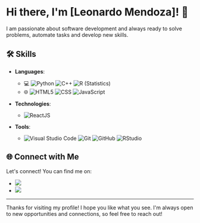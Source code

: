 <!--
<p align="center">
  <img src="url_to_your_image" alt="Profile Image">
</p>-->

# Hi there, I'm [Leonardo Mendoza]! 👋

I am passionate about software development and always 
ready to solve problems, automate tasks and develop new skills.

## 🛠️ Skills

- **Languages**:
  - 💻 ![Python](https://img.shields.io/badge/-Python-333333?style=flat&logo=python)
    ![C++](https://img.shields.io/badge/-C++-333333?style=flat&logo=C%2B%2B&logoColor=00599C)
    ![R (Statistics)](https://img.shields.io/badge/-R-333333?style=flat&logo=R&logoColor=276DC3)
  - 🌐 ![HTML5](https://img.shields.io/badge/-HTML5-333333?style=flat&logo=HTML5)
    ![CSS](https://img.shields.io/badge/-CSS-333333?style=flat&logo=CSS3&logoColor=1572B6)
    ![JavaScript](https://img.shields.io/badge/-JavaScript-333333?style=flat&logo=javascript&logoColor=F7DF1E)

- **Technologies**:
  - ![ReactJS](https://img.shields.io/badge/-React-333333?style=flat&logo=react&logoColor=1572B6)
- **Tools**:
  - ![Visual Studio Code](https://img.shields.io/badge/-Visual%20Studio%20Code-333333?style=flat&logo=visual-studio-code&logoColor=007ACC)
    ![Git](https://img.shields.io/badge/-Git-333333?style=flat&logo=git)
    ![GitHub](https://img.shields.io/badge/-GitHub-333333?style=flat&logo=github)
    ![RStudio](https://img.shields.io/badge/-RStudio-333333?style=flat&logo=rstudio)

## 🌐 Connect with Me

Let's connect! You can find me on:

- <a href="mailto:leonardomendoza2003@gmail.com"><img src="https://img.shields.io/badge/Email-leonardomendoza2003@gmail.com-red?style=flat-square&logo=gmail"></a>
- <a href="www.linkedin.com/in/leonardo-mendoza-67178a258"><img src="https://img.shields.io/badge/LinkedIn-Leonardo%20Mendoza%20-blue?style=flat-square&logo=linkedin"></a>

---

Thanks for visiting my profile! I hope you like what you see. I'm always open to new opportunities and connections, so feel free to reach out!
